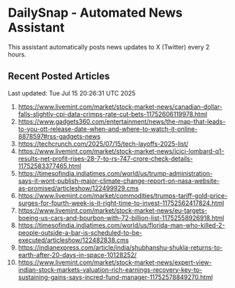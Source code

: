 # DailySnap - Automated News Assistant

This assistant automatically posts news updates to X (Twitter) every 2 hours.

## Recent Posted Articles

Last updated: Tue Jul 15 20:26:31 UTC 2025

1. https://www.livemint.com/market/stock-market-news/canadian-dollar-falls-slightly-cpi-data-crimps-rate-cut-bets-11752606119978.html
2. https://www.gadgets360.com/entertainment/news/the-map-that-leads-to-you-ott-release-date-when-and-where-to-watch-it-online-8878597#rss-gadgets-news
3. https://techcrunch.com/2025/07/15/tech-layoffs-2025-list/
4. https://www.livemint.com/market/stock-market-news/icici-lombard-q1-results-net-profit-rises-28-7-to-rs-747-crore-check-details-11752583377465.html
5. https://timesofindia.indiatimes.com/world/us/trump-administration-says-it-wont-publish-major-climate-change-report-on-nasa-website-as-promised/articleshow/122499929.cms
6. https://www.livemint.com/market/commodities/trumps-tariff-gold-price-surges-for-fourth-week-is-it-right-time-to-invest-11752562417824.html
7. https://www.livemint.com/market/stock-market-news/eu-targets-boeing-us-cars-and-bourbon-with-72-billion-list-11752558926918.html
8. https://timesofindia.indiatimes.com/world/us/florida-man-who-killed-2-people-outside-a-bar-is-scheduled-to-be-executed/articleshow/122482838.cms
9. https://indianexpress.com/article/india/shubhanshu-shukla-returns-to-earth-after-20-days-in-space-10128252/
10. https://www.livemint.com/market/stock-market-news/expert-view-indian-stock-markets-valuation-rich-earnings-recovery-key-to-sustaining-gains-says-incred-fund-manager-11752578849270.html

